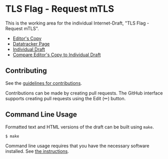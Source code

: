 # TLS Flag - Request mTLS

This is the working area for the individual Internet-Draft, "TLS Flag - Request mTLS".

* [Editor's Copy](https://jhoyla.github.io/draft-jhoyla-req-mtls-flag/#go.draft-jhoyla-req-mtls-flag.html)
* [Datatracker Page](https://datatracker.ietf.org/doc/draft-jhoyla-req-mtls-flag)
* [Individual Draft](https://datatracker.ietf.org/doc/html/draft-jhoyla-req-mtls-flag)
* [Compare Editor's Copy to Individual Draft](https://jhoyla.github.io/draft-jhoyla-req-mtls-flag/#go.draft-jhoyla-req-mtls-flag.diff)


## Contributing

See the
[guidelines for contributions](https://github.com/jhoyla/draft-jhoyla-req-mtls-flag/blob/main/CONTRIBUTING.md).

Contributions can be made by creating pull requests.
The GitHub interface supports creating pull requests using the Edit (✏) button.


## Command Line Usage

Formatted text and HTML versions of the draft can be built using `make`.

```sh
$ make
```

Command line usage requires that you have the necessary software installed.  See
[the instructions](https://github.com/martinthomson/i-d-template/blob/main/doc/SETUP.md).

